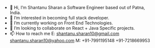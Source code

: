  - 👋 Hi, I’m Shantanu Sharan a Software Engineer based out of Patna, India.
 - 👀 I’m interested in becoming full stack developer.
 - 🌱 I’m currently working on Front End Technologies. 
 - 💞️ I’m looking to collaborate on React + Java Specific projects.
 - 📫 How to reach me 
         E: shantanu.sharan10@gmail.com
            shantanu.sharan10@yahoo.com
         M: +91-7991195148
            +91-7218669953
